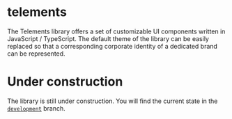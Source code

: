 # telements
The Telements library offers a set of customizable UI components written in JavaScript / TypeScript. The default theme of the library can be easily replaced so that a corresponding corporate identity of a dedicated brand can be represented.

# Under construction
The library is still under construction. You will find the current state in the [`development`](https://github.com/telekom/telements/tree/development) branch.
